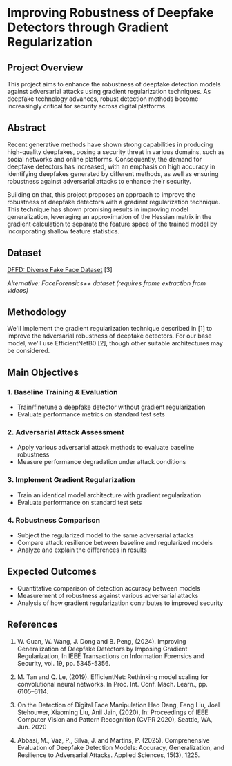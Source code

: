 # Improving Robustness of Deepfake Detectors through Gradient Regularization

## Project Overview
This project aims to enhance the robustness of deepfake detection models against adversarial attacks using gradient regularization techniques. As deepfake technology advances, robust detection methods become increasingly critical for security across digital platforms.

## Abstract
Recent generative methods have shown strong capabilities in producing high-quality deepfakes, posing a security threat in various domains, such as social networks and online platforms. Consequently, the demand for deepfake detectors has increased, with an emphasis on high accuracy in identifying deepfakes generated by different methods, as well as ensuring robustness against adversarial attacks to enhance their security. 

Building on that, this project proposes an approach to improve the robustness of deepfake detectors with a gradient regularization technique. This technique has shown promising results in improving model generalization, leveraging an approximation of the Hessian matrix in the gradient calculation to separate the feature space of the trained model by incorporating shallow feature statistics.

## Dataset
[DFFD: Diverse Fake Face Dataset](https://github.com/ondyari/FaceForensics) [3]

*Alternative: FaceForensics++ dataset (requires frame extraction from videos)*

## Methodology
We'll implement the gradient regularization technique described in [1] to improve the adversarial robustness of deepfake detectors. For our base model, we'll use EfficientNetB0 [2], though other suitable architectures may be considered.

## Main Objectives

### 1. Baseline Training & Evaluation
- Train/finetune a deepfake detector without gradient regularization
- Evaluate performance metrics on standard test sets

### 2. Adversarial Attack Assessment
- Apply various adversarial attack methods to evaluate baseline robustness
- Measure performance degradation under attack conditions

### 3. Implement Gradient Regularization
- Train an identical model architecture with gradient regularization
- Evaluate performance on standard test sets

### 4. Robustness Comparison
- Subject the regularized model to the same adversarial attacks
- Compare attack resilience between baseline and regularized models
- Analyze and explain the differences in results

## Expected Outcomes
- Quantitative comparison of detection accuracy between models
- Measurement of robustness against various adversarial attacks
- Analysis of how gradient regularization contributes to improved security

## References
1. W. Guan, W. Wang, J. Dong and B. Peng, (2024). Improving Generalization of Deepfake Detectors by Imposing Gradient Regularization, In IEEE Transactions on Information Forensics and Security, vol. 19, pp. 5345-5356.

2. M. Tan and Q. Le, (2019). EfficientNet: Rethinking model scaling for convolutional neural networks. In Proc. Int. Conf. Mach. Learn., pp. 6105–6114.

3. On the Detection of Digital Face Manipulation Hao Dang, Feng Liu, Joel Stehouwer, Xiaoming Liu, Anil Jain, (2020), In: Proceedings of IEEE Computer Vision and Pattern Recognition (CVPR 2020), Seattle, WA, Jun. 2020

4. Abbasi, M., Váz, P., Silva, J. and Martins, P. (2025). Comprehensive Evaluation of Deepfake Detection Models: Accuracy, Generalization, and Resilience to Adversarial Attacks. Applied Sciences, 15(3), 1225.
